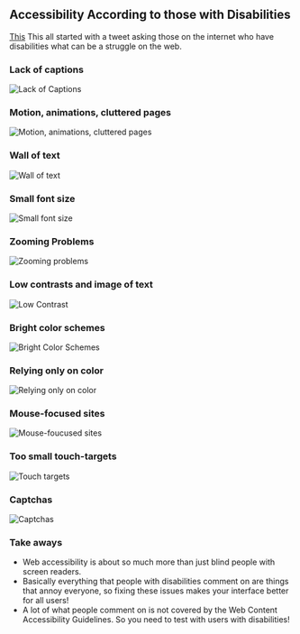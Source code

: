 ## Accessibility According to those with Disabilities

[This](https://axesslab.com/accessibility-according-to-pwd/) This all started with a tweet asking those on the internet who have disabilities what can be a struggle on the web.

### Lack of captions

![Lack of Captions](/assets/images/animations.png)

### Motion, animations, cluttered pages

![Motion, animations, cluttered pages](/assets/images/captions.png)

### Wall of text

![Wall of text](/assets/images/walloftext.png)

### Small font size

![Small font size](/assets/images/smallfontsize.png)

### Zooming Problems

![Zooming problems](/assets/images/zooming-problems.png)

### Low contrasts and image of text

![Low Contrast](/assets/images/low-contrast.png)

### Bright color schemes

![Bright Color Schemes](/assets/images/bright-color-schemes.png)

### Relying only on color

![Relying only on color](/assets/images/rely-on-color.png)

### Mouse-focused sites

![Mouse-foucused sites](/assets/images/rely-on-color.png)

### Too small touch-targets

![Touch targets](/assets/images/touch-targets.png)

### Captchas

![Captchas](/assets/images/captchas.png)

### Take aways
- Web accessibility is about so much more than just blind people with screen readers.
- Basically everything that people with disabilities comment on are things that annoy everyone, so fixing these issues makes your interface better for all users!
- A lot of what people comment on is not covered by the Web Content Accessibility Guidelines. So you need to test with users with disabilities!
